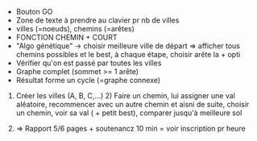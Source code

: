 - Bouton GO
- Zone de texte à prendre au clavier pr nb de villes
- villes (=noeuds), chemins (=arêtes)
- FONCTION CHEMIN + COURT
- "Algo génétique" -> choisir meilleure ville de départ => afficher tous chemins possibles et le best, à chaque étape, choisir arête la + opti
- Vérifier qu'on est passé par toutes les villes
- Graphe complet (sommet >= 1 arête)
- Résultat forme un cycle (=graphe connexe)
1) Créer les villes (A, B, C,...)   2) Faire un chemin, lui assigner une val aléatoire, recommencer avec un autre chemin et aisni de suite, choisir un chemin, voir sa val ( + petit best), comparer jusqu'à meilleure sol

2) => Rapport 5/6 pages + soutenancz 10 min = voir inscription pr heure
